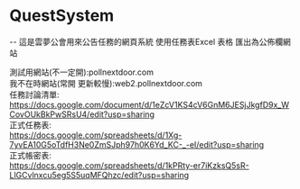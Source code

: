 # QuestSystem
--
這是雲夢公會用來公告任務的網頁系統
使用任務表Excel 表格 匯出為公佈欄網站

測試用網站(不一定開):pollnextdoor.com  
我不在時網站(常開 更新較慢):web2.pollnextdoor.com  
任務討論清單:  
https://docs.google.com/document/d/1eZcV1KS4cV6GnM6JESjJkgfD9x_WCovOUkBkPwSRsU4/edit?usp=sharing  
正式任務表:  
https://docs.google.com/spreadsheets/d/1Xg-7yvEA10G5oTdfH3Ne0ZmSJph97h0K6Yd_KC-_-eI/edit?usp=sharing  
正式帳密表:  
https://docs.google.com/spreadsheets/d/1kPRty-er7iKzksQ5sR-LlGCvlnxcu5eg5S5uqMFQhzc/edit?usp=sharing   
